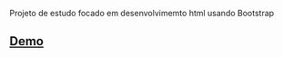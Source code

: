 Projeto de estudo focado em desenvolvimemto html usando Bootstrap

## [Demo](https://ingridbatistams.github.io/projetoFinans/)

